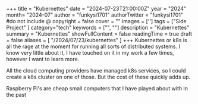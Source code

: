 +++
title = "Kubernettes"
date = "2024-07-23T21:00:00Z"
year = "2024"
month= "2024-07"
author = "funkysi1701"
authorTwitter = "funkysi1701" #do not include @
copyright = false
cover = ""
images = ['']
tags = ["Side Project" ]
category="tech"
keywords = ["", ""]
description = "Kubernettes"
summary = "Kubernettes"
showFullContent = false
readingTime = true
draft = false
aliases = [
    "/2024/07/23/kubernettes"
]
+++
Kubernettes or k8s is all the rage at the moment for running all sorts of distributed systems. I know very little about it, I have touched on it in my work a few times, however I want to learn more.

All the cloud computing providers have managed k8s services, so I could create a k8s cluster on one of those. But the cost of these quickly adds up.

Raspberry Pi's are cheap small computers that I have played about with in the past